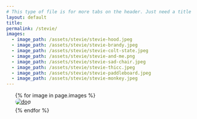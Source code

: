 ```yaml
---
# This type of file is for more tabs on the header. Just need a title
layout: default
title: 
permalink: /stevie/
images:
  - image_path: /assets/stevie/stevie-hood.jpeg
  - image_path: /assets/stevie/stevie-brandy.jpeg
  - image_path: /assets/stevie/stevie-colt-state.jpeg
  - image_path: /assets/stevie/stevie-and-me.png
  - image_path: /assets/stevie/stevie-sad-chair.jpeg
  - image_path: /assets/stevie/stevie-thicc.jpeg
  - image_path: /assets/stevie/stevie-paddleboard.jpeg
  - image_path: /assets/stevie/stevie-monkey.jpeg
---
```




<ul id="gallery">
  {% for image in page.images %}
    <div class="card" style="height: auto; margin-bottom: 6px;" >
      <a target="_blank" href="{{ image.image_path }}">
        <img src="{{ image.image_path }}" alt="dog" style="border-radius: 10px;"/>
      </a>
    </div>
  {% endfor %}
</ul> 

